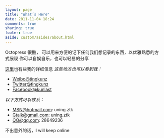 ```yaml
---
layout: page
title: "What’s Here"
date: 2011-11-04 18:24
comments: true
sharing: true
footer: true
aside: custom/asides/about.html
---
```


 Octopress 很酷，
 可以用来方便的记下任何我们想记录的东西，以优雅熟悉的方式展现
 你可以自娱自乐，也可以轻易的分享


 [这里](blog/2011/11/05/tingkun-dot-com/)也有些我的详细信息
 *这些地方也可以看到我：*

+ [Weibo@tingkunz](htth://weibo.com/tingkunz)
+ [Twitter@tingkunz](https://twitter.com/#!/tingkunz)
+ [Facebook@kunlast](http://www.facebook.com/kunlast)

 *以下方式可以联系：*
+ MSN@hotmail.com: uning.ztk
+ Gtalk@gmail.com: uning.ztk
+ QQ@qq.com: 28649236

不出意外的话，I will keep online 

